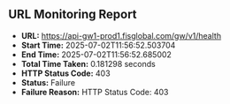 ## URL Monitoring Report

- **URL:** https://api-gw1-prod1.fisglobal.com/gw/v1/health
- **Start Time:** 2025-07-02T11:56:52.503704
- **End Time:** 2025-07-02T11:56:52.685002
- **Total Time Taken:** 0.181298 seconds
- **HTTP Status Code:** 403
- **Status:** Failure
- **Failure Reason:** HTTP Status Code: 403
